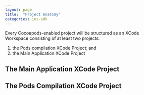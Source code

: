 ```yaml
---
layout: page
title:  "Project Anatomy"
categories: ios-sdk
---
```

Every Cocoapods-enabled project will be structured as an XCode Workspace consisting of at least two projects:

1. the Pods compilation XCode Project; and
2. the Main Application XCode Project

## The Main Application XCode Project

## The Pods Compilation XCode Project
